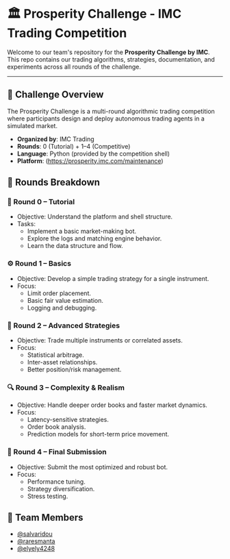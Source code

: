 # 🏛️ Prosperity Challenge - IMC Trading Competition

Welcome to our team's repository for the **Prosperity Challenge by IMC**. This repo contains our trading algorithms, strategies, documentation, and experiments across all rounds of the challenge.

---

## 📅 Challenge Overview

The Prosperity Challenge is a multi-round algorithmic trading competition where participants design and deploy autonomous trading agents in a simulated market.

- **Organized by**: IMC Trading
- **Rounds**: 0 (Tutorial) + 1–4 (Competitive)
- **Language**: Python (provided by the competition shell)
- **Platform**: (https://prosperity.imc.com/maintenance)

## 🔄 Rounds Breakdown

### 🧪 Round 0 – Tutorial
- Objective: Understand the platform and shell structure.
- Tasks:
  - Implement a basic market-making bot.
  - Explore the logs and matching engine behavior.
  - Learn the data structure and flow.

### ⚙️ Round 1 – Basics
- Objective: Develop a simple trading strategy for a single instrument.
- Focus:
  - Limit order placement.
  - Basic fair value estimation.
  - Logging and debugging.

### 🧠 Round 2 – Advanced Strategies
- Objective: Trade multiple instruments or correlated assets.
- Focus:
  - Statistical arbitrage.
  - Inter-asset relationships.
  - Better position/risk management.

### 🔍 Round 3 – Complexity & Realism
- Objective: Handle deeper order books and faster market dynamics.
- Focus:
  - Latency-sensitive strategies.
  - Order book analysis.
  - Prediction models for short-term price movement.

### 🏁 Round 4 – Final Submission
- Objective: Submit the most optimized and robust bot.
- Focus:
  - Performance tuning.
  - Strategy diversification.
  - Stress testing.

## 🤝 Team Members
- [@salvaridou](https://github.com/salvaridou)
- [@raresmanta](https://github.com/raresmanta)
- [@elyely4248](https://github.com/elyely4248)

